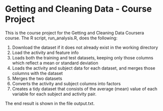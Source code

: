 # Getting and Cleaning Data - Course Project

This is the course project for the Getting and Cleaning Data Coursera course. The R script, run_analysis.R, does the following:

1) Download the dataset if it does not already exist in the working directory
2) Load the activity and feature info
3) Loads both the training and test datasets, keeping only those columns which reflect a mean or standard deviation
4) Loads the activity and subject data for each dataset, and merges those columns with the dataset
5) Merges the two datasets
6) Converts the activity and subject columns into factors
7) Creates a tidy dataset that consists of the average (mean) value of each variable for each subject and activity pair.

The end result is shown in the file output.txt.
